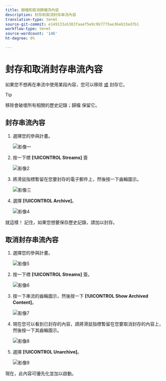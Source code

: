 ```yaml
---
title: 歸檔和取消歸檔流內容
description: 封存和取消封存串流內容
translation-type: tm+mt
source-git-commit: e149133a5383faaef5e9c9b7775ae36e633ed7b1
workflow-type: tm+mt
source-wordcount: '146'
ht-degree: 0%

---
```



# 封存和取消封存串流內容

如果您不想再在串流中使用某段內容，您可以移除 [或](/help/sky/remove-stream-content.md) 封存它。

>[!TIP]
>
>移除會破壞所有相關的歷史記錄；歸檔
>保留它。

## 封存串流內容

1. 選擇您的參與計畫。

   ![影像一](/help/sky/assets/engagement-programs/archive-and-unarchive-stream-content/archive-and-unarchive-stream-content-1.png)

1. 按一下標 **[!UICONTROL Streams]** 簽

   ![影像2](/help/sky/assets/engagement-programs/archive-and-unarchive-stream-content/archive-and-unarchive-stream-content-2.png)

1. 將滑鼠指標暫留在您要封存的電子郵件上，然後按一下齒輪圖示。

   ![影像三](/help/sky/assets/engagement-programs/archive-and-unarchive-stream-content/archive-and-unarchive-stream-content-3.png)

1. 選擇 **[!UICONTROL Archive]**。

   ![影像4](/help/sky/assets/engagement-programs/archive-and-unarchive-stream-content/archive-and-unarchive-stream-content-4.png)

就這樣！ 記住，如果您想要保存歷史記錄，請加以封存。

## 取消封存串流內容

1. 選擇您的參與計畫。

   ![影像5](/help/sky/assets/engagement-programs/archive-and-unarchive-stream-content/archive-and-unarchive-stream-content-5.png)

1. 按一下標 **[!UICONTROL Streams]** 簽。

   ![影像6](/help/sky/assets/engagement-programs/archive-and-unarchive-stream-content/archive-and-unarchive-stream-content-6.png)

1. 按一下串流的齒輪圖示，然後按一下 **[!UICONTROL Show Archived Content]**。

   ![影像7](/help/sky/assets/engagement-programs/archive-and-unarchive-stream-content/archive-and-unarchive-stream-content-7.png)

1. 現在您可以看到已封存的內容，請將滑鼠指標暫留在您要取消封存的內容上，然後按一下其齒輪圖示。

   ![影像8](/help/sky/assets/engagement-programs/archive-and-unarchive-stream-content/archive-and-unarchive-stream-content-8.png)

1. 選擇 **[!UICONTROL Unarchive]**。

   ![影像9](/help/sky/assets/engagement-programs/archive-and-unarchive-stream-content/archive-and-unarchive-stream-content-9.png)

現在，此內容可優先化並加以啟動。
